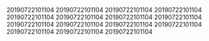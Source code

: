 20190722101104
20190722101104
20190722101104
20190722101104
20190722101104
20190722101104
20190722101104
20190722101104
20190722101104
20190722101104
20190722101104
20190722101104
20190722101104
20190722101104
20190722101104
